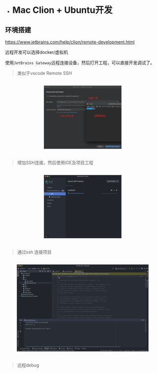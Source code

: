 - # Mac Clion + Ubuntu开发

## 环境搭建  

https://www.jetbrains.com/help/clion/remote-development.html  

远程开发可以选择docker/虚拟机  

使用`JetBrains Gateway`远程连接设备，然后打开工程，可以直接开发调试了。  
> 类似于vscode Remote SSH  

<br>
<div align=center>
    <img src="../../res/image/extra/gataway-1.png" width="50%"></img>  
</div>
<br>

> 增加SSH连接，然后使用IDE及项目工程  

<br>
<div align=center>
    <img src="../../res/image/extra/gataway-2.png" width="50%"></img>  
</div>
<br>

> 通过ssh 连接项目   

<br>
<div align=center>
    <img src="../../res/image/extra/gataway-3.png" width="85%"></img>  
</div>
<br>

> 远程debug


